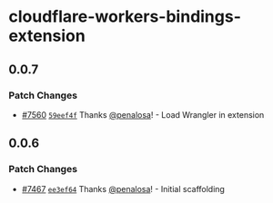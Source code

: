 # cloudflare-workers-bindings-extension

## 0.0.7

### Patch Changes

- [#7560](https://github.com/cloudflare/workers-sdk/pull/7560) [`59eef4f`](https://github.com/cloudflare/workers-sdk/commit/59eef4fe5b3fc0a730fe6c8db318e94db72425ed) Thanks [@penalosa](https://github.com/penalosa)! - Load Wrangler in extension

## 0.0.6

### Patch Changes

- [#7467](https://github.com/cloudflare/workers-sdk/pull/7467) [`ee3ef64`](https://github.com/cloudflare/workers-sdk/commit/ee3ef64149380d306377b5bda9b34ff7e60a3035) Thanks [@penalosa](https://github.com/penalosa)! - Initial scaffolding
